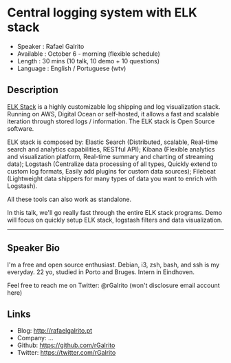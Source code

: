 Central logging system with ELK stack
========================

* Speaker   : Rafael Galrito
* Available : October 6 - morning (flexible schedule)
* Length    : 30 mins  (10 talk, 10 demo + 10 questions)
* Language  : English / Portuguese (wtv)

Description
-----------

[ELK Stack](https://www.elastic.co/) is a highly customizable log shipping and log visualization stack. Running on AWS, Digital Ocean or self-hosted, it allows a fast and scalable iteration through stored logs / information. The ELK stack is Open Source software.

ELK stack is composed by:
Elastic Search (Distributed, scalable, Real-time search and analytics capabilities, RESTful API);
Kibana (Flexible analytics and visualization platform, Real-time summary and charting of streaming data);
Logstash (Centralize data processing of all types, Quickly extend to custom log formats, Easily add plugins for custom data sources);
Filebeat (Lightweight data shippers for many types of data you want to enrich with Logstash).

All these tools can also work as standalone.

In this talk, we'll go really fast through the entire ELK stack programs. Demo will focus on quickly setup ELK stack, logstash filters and data visualization.

---------------

Speaker Bio
-----------

I'm a free and open source enthusiast. Debian, i3, zsh, bash, and ssh is my everyday.
22 yo, studied in Porto and Bruges. Intern in Eindhoven.

Feel free to reach me on Twitter: @rGalrito
(won't disclosure email account here)

Links
-----

* Blog: http://rafaelgalrito.pt
* Company: ...
* Github: https://github.com/rGalrito
* Twitter: https://twitter.com/rGalrito
